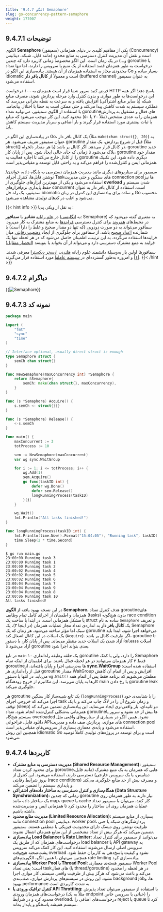```yaml
---
title: '9.4.7 الگو Semaphore'
slug: go-concurrency-pattern-semaphore
weight: 177007
---
```



## 9.4.7.1 توضیحات

الگوی **Semaphore** (سمیفور) یکی از مفاهیم کلیدی در دنیای همزمانی (Concurrency) است و نقش آن مدیریت کنترل دسترسی به منابع محدود (مانند فایل، شبکه، دیتابیس و…) در یک زمان است. این الگو مخصوصاً زمانی کاربرد دارد که چندین goroutine یا درخواست به طور همزمان قصد استفاده از یک منبع یا سرویس را دارند، اما تنها تعداد محدودی مجاز به استفاده همزمان از آن هستند. پیاده‌سازی این الگو در Go بسیار ساده و idiomatic است و معمولاً از **کانال بافر دار** (buffered channel) به عنوان سمیفور استفاده می‌شود.

فرض کنید سرور شما قرار است همزمان به ۱۰۰ درخواست HTTP پاسخ دهد؛ اگر همه این درخواست‌ها به طور موازی و بدون کنترل وارد مرحله پردازش شوند، مصرف منابع شبکه (یا سایر منابع اشتراکی) افزایش یافته و به سرعت به نقطه بحرانی می‌رسد که عملکرد سیستم به شدت کاهش پیدا می‌کند و حتی ممکن است به خطا یا اختلال بیانجامد. با استفاده از الگوی سمیفور، می‌توانید تعداد goroutineهای فعال و مشغول به پردازش همزمان را به عددی مشخص (مثلاً ۲۰ یا ۵۰) محدود کنید. این کار موجب می‌شود که منابع با ثبات بیشتری مورد استفاده قرار گیرند و بار اضافی و سربار مدیریت سیستم کاهش یابد.

در پیاده‌سازی این الگو در Go، یک کانال بافر دار (مثلاً `make(chan struct{}, 20)`) به عنوان سمیفور تعریف می‌شود. هر goroutine قبل از شروع پردازش، یک مقدار (مثلاً struct{} یا هر مقدار دلخواه) در کانال قرار می‌دهد. اگر کانال پر باشد، goroutine جدید بلاک می‌شود تا زمانی که جای خالی ایجاد شود. پس از پایان کار، goroutine مقدار خود را از کانال خارج می‌کند تا اجازه فعالیت به goroutine دیگری داده شود. این تکنیک همزمانی ایمن و کنترل‌شده را فراهم می‌کند و به راحتی قابل توسعه و مقیاس‌پذیر است.

سمیفور برای سناریوهای دیگری مانند مدیریت همزمان دسترسی به پایگاه داده، خواندن/نوشتن فایل‌ها، کنترل اجرای Taskهای سنگین و حتی مدیریت connection poolها نیز استفاده می‌شود و یکی از مهم‌ترین ابزارهای جلوگیری از **overload** شدن سیستم و حفظ پایداری نرم‌افزارهای concurrent است. استفاده از کانال بافر دار به عنوان سمیفور، یک راه حل idiomatic و ساده برای پیاده‌سازی این کنترل در زبان Go محسوب می‌شود و اغلب در کدهای تولیدی مشاهده می‌شود.

{{< hint info >}}
به نقل از ویکی پدیا :

در [علم رایانه](https://fa.wikipedia.org/wiki/%D8%B9%D9%84%D9%85_%D8%B1%D8%A7%DB%8C%D8%A7%D9%86%D9%87 "علم رایانه") **نشانبر** یا **سمافور** (به [انگلیسی](https://fa.wikipedia.org/wiki/%D8%B2%D8%A8%D8%A7%D9%86_%D8%A7%D9%86%DA%AF%D9%84%DB%8C%D8%B3%DB%8C "زبان انگلیسی"): Semaphore) به متغیری گفته می‌شود که در محیط‌های [همروند](https://fa.wikipedia.org/wiki/%D9%87%D9%85%D8%B1%D9%88%D9%86%D8%AF%DB%8C "همروندی") برای کنترل دسترسی [فرایندها](https://fa.wikipedia.org/wiki/%D9%81%D8%B1%D8%A7%DB%8C%D9%86%D8%AF "فرایند") به منابع مشترک به کار می‌رود. سمافور می‌تواند به دو صورت [دودویی](https://fa.wikipedia.org/wiki/%D8%AF%D9%88%D8%AF%D9%88%DB%8C%DB%8C "دودویی") (که تنها دو مقدار صحیح و غلط را دارا است) یا شمارنده [اعداد صحیح](https://fa.wikipedia.org/wiki/%D8%B9%D8%AF%D8%AF_%D8%B5%D8%AD%DB%8C%D8%AD "عدد صحیح") باشد. از سمافور برای جلوگیری از ایجاد [وضعیت رقابتی](https://fa.wikipedia.org/wiki/%D9%88%D8%B6%D8%B9%DB%8C%D8%AA_%D8%B1%D9%82%D8%A7%D8%A8%D8%AA%DB%8C "وضعیت رقابتی") میان فرایندها استفاده می‌گردد. به این ترتیب، اطمینان حاصل می‌شود که در هر لحظه تنها یک فرایند به منبع مشترک دسترسی دارد و می‌تواند از آن بخواند یا بنویسد ([انحصار متقابل](https://fa.wikipedia.org/wiki/%D8%A7%D9%86%D8%AD%D8%B5%D8%A7%D8%B1_%D9%85%D8%AA%D9%82%D8%A7%D8%A8%D9%84 "انحصار متقابل"))

سمافورها اولین بار به‌وسیلهٔ دانشمند علوم رایانه [هلندی](https://fa.wikipedia.org/wiki/%D9%87%D9%84%D9%86%D8%AF "هلند")، [ادسخر دیکسترا](https://fa.wikipedia.org/wiki/%D8%A7%D8%AF%D8%B3%D8%AE%D8%B1_%D8%AF%DB%8C%DA%A9%D8%B3%D8%AA%D8%B1%D8%A7 "ادسخر دیکسترا") معرفی شدند.[[۱]](https://fa.wikipedia.org/wiki/%D9%86%D8%B4%D8%A7%D9%86%E2%80%8C%D8%A8%D8%B1#cite_note-1) و امروزه به‌طور گسترده‌ای در [سیستم عاملها](https://fa.wikipedia.org/wiki/%D8%B3%DB%8C%D8%B3%D8%AA%D9%85_%D8%B9%D8%A7%D9%85%D9%84 "سیستم عامل") مورد استفاده قرار می‌گیرند.
{{< /hint >}}

## 9.4.7.2 دیاگرام

{{<img url="#" image="../../../assets/img/content/chapter9/concurrent/3.jpg" alt="Semaphore">}}

## 9.4.7.3 نمونه کد

```go
package main

import (
	"fmt"
	"sync"
	"time"
)

// Interface optional, usually direct struct is enough
type Semaphore struct {
	semCh chan struct{}
}

func NewSemaphore(maxConcurrency int) *Semaphore {
	return &Semaphore{
		semCh: make(chan struct{}, maxConcurrency),
	}
}

func (s *Semaphore) Acquire() {
	s.semCh <- struct{}{}
}

func (s *Semaphore) Release() {
	<-s.semCh
}

func main() {
	maxConcurrent := 3
	totProcess := 10

	sem := NewSemaphore(maxConcurrent)
	var wg sync.WaitGroup

	for i := 1; i <= totProcess; i++ {
		wg.Add(1)
		sem.Acquire()
		go func(taskID int) {
			defer wg.Done()
			defer sem.Release()
			longRunningProcess(taskID)
		}(i)
	}

	wg.Wait()
	fmt.Println("All tasks finished!")
}

func longRunningProcess(taskID int) {
	fmt.Println(time.Now().Format("15:04:05"), "Running task", taskID)
	time.Sleep(2 * time.Second)
}
```

```shell
$ go run main.go
23:00:00 Running task 3
23:00:00 Running task 1
23:00:00 Running task 2
23:00:02 Running task 4
23:00:02 Running task 5
23:00:02 Running task 6
23:00:04 Running task 7
23:00:04 Running task 9
23:00:04 Running task 8
23:00:06 Running task 10
All tasks finished!
```

در این نسخه بهبود یافته از **الگوی Semaphore**، هدف کنترل تعداد goroutineهای همزمان و اطمینان از اجرای کامل تمام وظایف (tasks) بدون هیچ‌گونه race condition یا مشکل همزمانی است. در ابتدا با ساخت یک struct ساده به نام `Semaphore` و تعریف یک **کانال بافر دار** به اندازه‌ی تعداد مجاز عملیات همزمان (در اینجا ۳)، یک Semaphore سبک اما مؤثر ساخته می‌شود. هر زمان که یک goroutine می‌خواهد اجرا شود، ابتدا باید یک اسلات در این کانال اشغال کند (`Acquire`). اگر ظرفیت کانال پر باشد، goroutine تا آزاد شدن یک اسلات جدید منتظر می‌ماند. پس از پایان کار، با دستور `Release` اسلات آزاد می‌شود تا goroutine بعدی بتواند اجرا شود.

در تابع `main` یک حلقه وظیفه راه‌اندازی ۱۰ goroutine را دارد، ولی با کمک Semaphore فقط ۳ کار همزمان می‌توانند در هر لحظه فعال باشند. برای اطمینان از اینکه تمام goroutineها به‌درستی اجرا و پایان یافته‌اند، از **sync.WaitGroup** استفاده شده است: قبل از راه‌اندازی هر goroutine مقدار WaitGroup افزایش و پس از اتمام آن کاهش می‌یابد. در انتها با دستور `wg.Wait()` مطمئن می‌شویم که برنامه فقط پس از اتمام همه کارها به پایان می‌رسد. این مکانیزم از خروج زودهنگام main یا رخ دادن goroutine leak جلوگیری می‌کند.

هر goroutine یک تابع شبیه‌ساز کار سنگین (`longRunningProcess`) را با شناسه‌ی خود اجرا می‌کند که خروجی اجرای task و زمان شروع آن را در لاگ چاپ می‌کند و با یک توقف (sleep) دو ثانیه‌ای، بار واقعی‌تری ایجاد می‌نماید. این پیاده‌سازی تضمین می‌کند که همزمانی به‌شکلی کنترل‌شده انجام شود، تعداد goroutineها بیش از حد نشود و سرور یا سیستم هیچ‌گاه overloaded نشود. همین الگو در بسیاری از سناریوهای واقعی مثل دانلود فایل، فراخوانی APIهای موازی، پردازش صف داده و مدیریت connection pool استفاده می‌شود و پایه‌ی معماری بسیاری از سرویس‌های مقیاس‌پذیر است.  
همچنین این روش idiomatic Go است و برای توسعه در پروژه‌های تولیدی کاملاً توصیه می‌شود.

## 9.4.7.4 کاربردها

- **مدیریت دسترسی به منابع مشترک (Shared Resource Management):** سمیفور برای محدود کردن تعداد goroutineهایی که همزمان به یک منبع مشترک (مانند فایل، دیتابیس، یا یک سرویس خارجی) دسترسی دارند، استفاده می‌شود. این کنترل از بروز شرایط رقابتی (race conditions) و مصرف بیش از حد منابع جلوگیری می‌کند و پایداری سیستم را تضمین می‌کند.
- **همگام‌سازی و کنترل دسترسی به ساختار داده‌های اشتراکی (Data Structure Synchronization):** زمانی که چندین goroutine نیاز دارند به طور همزمان روی یک ساختار داده مانند map، queue یا cache کار کنند، می‌توان با سمیفور تعداد عملیات همزمان روی آن ساختار را محدود کرد تا همزمانی ایمن و مدیریت‌شده داشته باشیم.
- **مدیریت منابع محدود (Limited Resource Allocation):** بسیاری از منابع سیستم مانند connection pool دیتابیس، worker pool، پردازشگرهای شبکه یا حتی ظرفیت نوشتن روی دیسک دارای محدودیت فیزیکی یا منطقی هستند. سمیفور تضمین می‌کند که هرگز بیش از تعداد مشخصی از این منابع همزمان اشغال نشوند.
- **پیاده‌سازی Load Balancer یا Rate Limiter:** می‌توانید از سمیفور برای کنترل تعداد درخواست‌های همزمان که از طریق یک load balancer یا API gateway به سرویس اصلی ارسال می‌شوند استفاده کنید. این کار کمک می‌کند سرویس پشت‌صحنه هیچ‌وقت overload نشود و کیفیت پاسخ‌دهی به کاربران حفظ شود. همچنین می‌توان با همین الگو، الگوریتم‌های rate limiting پیاده‌سازی کرد.
- **پیاده‌سازی Worker Pool یا Thread Pool:** سمیفور هسته‌ی معماری Worker Pool است؛ یعنی تعداد taskهای فعال (یا thread/goroutine) در هر لحظه را محدود می‌کند و باعث می‌شود که هرگز بیش از ظرفیت واقعی سیستم، کار موازی اجرا نشود. این روش در سیستم‌های پردازش موازی، صف‌بندی background jobها، و بهبود performance به شدت کاربردی است.
- **کنترل ترافیک ورودی یا API Throttling:** با استفاده از سمیفور می‌توان تعداد پذیرش درخواست‌های همزمان ورودی (مثلاً به یک endpoint حیاتی یا سرویس خاص) را محدود کرد و در شرایط overload، درخواست‌های اضافی را reject یا queue کرد تا سیستم همیشه پاسخگو و پایدار بماند.

